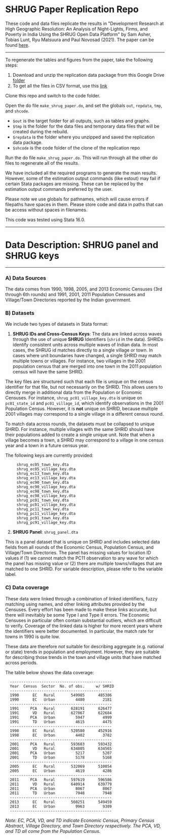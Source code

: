 # SHRUG Paper Replication Repo

These code and data files replicate the results in "Development Research at High Geographic Resolution: An Analysis of Night-Lights, Firms, and Poverty in India Using the SHRUG Open Data Platform" by Sam Asher, Tobias Lunt, Ryu Matsuura and Paul Novosad (2021). The paper can be found [here](https://doi.org/10.1093/wber/lhab003).

--- 
To regenerate the tables and figures from the paper, take the following steps:

1. Download and unzip the replication data package from this Google Drive [folder](https://drive.google.com/drive/folders/1j7BpC_iQPdajdr9F4t-MZdN6PRlv3i6U)
2. To get all the files in CSV format, use this [link](https://drive.google.com/file/d/1faMl8S0WMNYf60FAoL2AI49nL0uJeMRN/view?usp=sharing)

Clone this repo and switch to the code folder.

Open the do file `make_shrug_paper.do`, and set the globals `out`, `repdata`, `tmp`, and `shcode`.

  - `$out` is the target folder for all outputs, such as tables and graphs.
  - `$tmp` is the folder for the data files and temporary data files that will be created during the rebuild.
  - `$repdata` is the folder where you unzipped and saved the replication data package.
  - `$shcode` is the code folder of the clone of the replication repo

Run the do file `make_shrug_paper.do`. This will run through all the other do files to regenerate all of the results.

We have included all the required programs to generate the main results. However, some of the estimation output commands (like estout) may fail if certain Stata packages are missing. These can be replaced by the estimation output commands preferred by the user.

Please note we use globals for pathnames, which will cause errors if filepaths have spaces in them. Please store code and data in paths that can be access without spaces in filenames.

This code was tested using Stata 16.0. 

---
# Data Description: SHRUG panel and SHRUG keys
------

### A)  Data Sources 
The data comes from 1990, 1998, 2005, and 2013 Economic Censuses (3rd through 6th rounds) and 1991, 2001, 2011 Population Censuses and Village/Town Directories reported by the Indian government.

### B) Datasets
 We include two types of datasets in Stata format:

   1) **SHRUG IDs and Cross-Census Keys**: The data are linked across waves through the use of unique **SHRUG** Identifiers (`shrid` in the data). SHRIDs identify consistent units across multiple waves of Indian data. In most cases, the SHRUG id matches directly to a single village or town. In cases where unit boundaries have changed, a single SHRID may match multiple towns or villages. For instance, two villages in the 2001 population census that are merged into one town in the 2011 population census will have the same SHRID.

 The key files are structured such that each file is unique on the census identifier for that file, but not necessarily on the SHRID. This allows users to directly merge in additional data from the Population or Economic Censuses. For instance, `shrug_pc01_village_key.dta` is unique on `pc01_state_id` and `pc01_village_id`, which identify observations in the 2001 Population Census. However, it is **not** unique on SHRID, because multiple 2001 villages may correspond to a single village in a different census round.

To match data across rounds, the datasets must be collapsed to unique SHRID. For instance, multiple villages with the same SHRID should have their populations added to create a single unique unit. Note that when a village becomes a town, a SHRID may correspond to a village in one census year and a town in a future census year.

   The following keys are currently provided:

         shrug_ec05_town_key.dta
         shrug_ec05_village_key.dta
         shrug_ec13_town_key.dta
         shrug_ec13_village_key.dta
         shrug_ec90_town_key.dta
         shrug_ec90_village_key.dta
         shrug_ec98_town_key.dta
         shrug_ec98_village_key.dta
         shrug_pc01_town_key.dta
         shrug_pc01_village_key.dta
         shrug_pc11_town_key.dta
         shrug_pc11_village_key.dta
         shrug_pc91_town_key.dta
         shrug_pc91_village_key.dta

   2) **SHRUG Panel**: `shrug_panel.dta`

This is a panel dataset that is unique on SHRID and includes selected data fields from all rounds of the Economic Census, Population Census, and Village/Town Directories. The panel has missing values for location ID values if (1) we cannot match the PC11 observation to any wave for which the panel has missing value or (2) there are multiple towns/villages that are matched to one SHRID. For variable description, please refer to the variable label.

### C) Data coverage

These data were linked through a combination of linked identifiers, fuzzy matching using names, and other linking attributes provided by the Censuses. Every effort has been made to make these links accurate, but there will inevitably be some Type I and Type II errors. The Economic Censuses in particular often contain substantial outliers, which are difficult to verify. Coverage of the linked data is higher for more recent years where the identifiers were better documented. In particular, the match rate for towns in 1990 is quite low.

These data are therefore *not* suitable for describing aggregate (e.g. national or state) trends in population and employment. However, they are suitable for describing those trends in the town and village units that have matched across periods.

The table below shows the data coverage:

      ---------------------------------------------
      Year  Census  Sector  No. of obs.     w/ SHRID
      ---------------------------------------------
      1990      EC   Rural       549985      485386  
      1990      EC   Urban         4480        2181  
      ---------------------------------------------
      1991     PCA   Rural       628191      626477  
      1991      VD   Rural       627067      622684  
      1991     PCA   Urban         5947        4999  
      1991      TD   Urban         4615        4475  
      ---------------------------------------------
      1998      EC   Rural       520580      452916  
      1998      EC   Urban         4402        3782  
      ---------------------------------------------
      2001     PCA   Rural       593603      593432  
      2001      VD   Rural       634805      634565  
      2001     PCA   Urban         5217        5207  
      2001      TD   Urban         5178        5168  
      ---------------------------------------------
      2005      EC   Rural       532069      510054  
      2005      EC   Urban         4619        4286  
      ---------------------------------------------
      2011     PCA   Rural       597619      596586  
      2011      VD   Rural       640914      639779  
      2011     PCA   Urban         8067        8067  
      2011      TD   Urban         7948        7948  
      ---------------------------------------------
      2013      EC   Rural       560251      549459  
      2013      EC   Urban         9963        9309  
      ---------------------------------------------

_Note: EC, PCA, VD, and TD indicate Economic Census, Primary Census Abstract, Village Directory, and Town Directory respectively. The PCA, VD, and TD all come from the Population Census._
